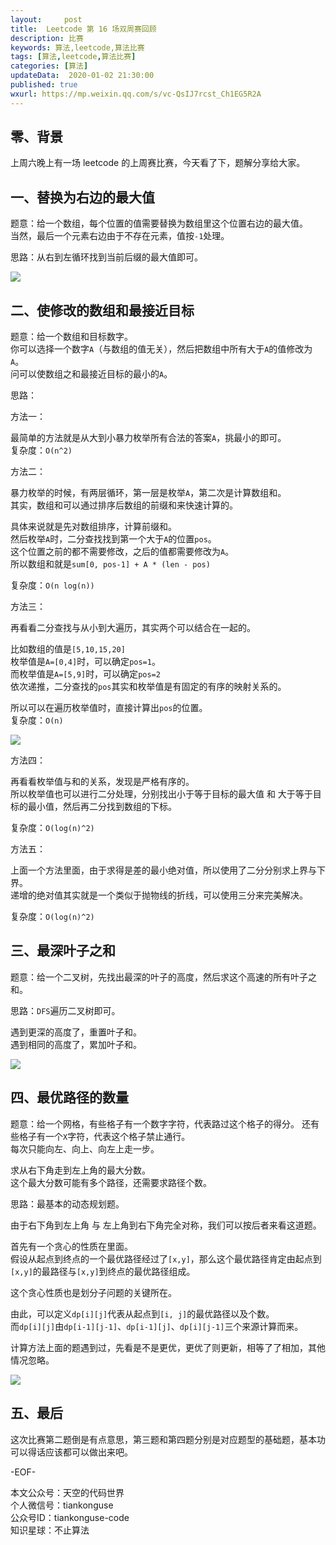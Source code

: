 ```yaml
---   
layout:     post  
title:  Leetcode 第 16 场双周赛回顾 
description: 比赛  
keywords: 算法,leetcode,算法比赛  
tags: [算法,leetcode,算法比赛]    
categories: [算法]  
updateData:  2020-01-02 21:30:00  
published: true  
wxurl: https://mp.weixin.qq.com/s/vc-QsIJ7rcst_Ch1EG5R2A  
---  
```



## 零、背景  

上周六晚上有一场 leetcode 的上周赛比赛，今天看了下，题解分享给大家。  


## 一、替换为右边的最大值  


题意：给一个数组，每个位置的值需要替换为数组里这个位置右边的最大值。  
当然，最后一个元素右边由于不存在元素，值按`-1`处理。  


思路：从右到左循环找到当前后缀的最大值即可。  


![](https://res2020.tiankonguse.com/images/2020/01/02/001.png)  


## 二、使修改的数组和最接近目标  


题意：给一个数组和目标数字。  
你可以选择一个数字`A`（与数组的值无关），然后把数组中所有大于`A`的值修改为`A`。  
问可以使数组之和最接近目标的最小的`A`。  


思路：  


方法一：  


最简单的方法就是从大到小暴力枚举所有合法的答案`A`，挑最小的即可。  
复杂度：`O(n^2)`  


方法二：  


暴力枚举的时候，有两层循环，第一层是枚举`A`，第二次是计算数组和。  
其实，数组和可以通过排序后数组的前缀和来快速计算的。  


具体来说就是先对数组排序，计算前缀和。  
然后枚举`A`时，二分查找找到第一个大于`A`的位置`pos`。  
这个位置之前的都不需要修改，之后的值都需要修改为`A`。  
所以数组和就是`sum[0, pos-1] + A * (len - pos)`  


复杂度：`O(n log(n))`  


方法三：  


再看看二分查找与从小到大遍历，其实两个可以结合在一起的。  


比如数组的值是`[5,10,15,20]`  
枚举值是`A=[0,4]`时，可以确定`pos=1`。  
而枚举值是`A=[5,9]`时，可以确定`pos=2`  
依次递推，二分查找的`pos`其实和枚举值是有固定的有序的映射关系的。  


所以可以在遍历枚举值时，直接计算出`pos`的位置。  
复杂度：`O(n)`  


![](https://res2020.tiankonguse.com/images/2020/01/02/002.png)  


方法四：  


再看看枚举值与和的关系，发现是严格有序的。  
所以枚举值也可以进行二分处理，分别找出小于等于目标的最大值 和 大于等于目标的最小值，然后再二分找到数组的下标。  


复杂度：`O(log(n)^2)`  


方法五：  


上面一个方法里面，由于求得是差的最小绝对值，所以使用了二分分别求上界与下界。  
递增的绝对值其实就是一个类似于抛物线的折线，可以使用三分来完美解决。  


复杂度：`O(log(n)^2)`  



## 三、最深叶子之和  


题意：给一个二叉树，先找出最深的叶子的高度，然后求这个高速的所有叶子之和。  


思路：`DFS`遍历二叉树即可。  

遇到更深的高度了，重置叶子和。  
遇到相同的高度了，累加叶子和。  


![](https://res2020.tiankonguse.com/images/2020/01/02/003.png)  


## 四、最优路径的数量  


题意：给一个网格，有些格子有一个数字字符，代表路过这个格子的得分。 
还有些格子有一个`X`字符，代表这个格子禁止通行。  
每次只能向左、向上、向左上走一步。  


求从右下角走到左上角的最大分数。  
这个最大分数可能有多个路径，还需要求路径个数。  


思路：最基本的动态规划题。  


由于右下角到左上角 与 左上角到右下角完全对称，我们可以按后者来看这道题。  


首先有一个贪心的性质在里面。  
假设从起点到终点的一个最优路径经过了`[x,y]`，那么这个最优路径肯定由起点到`[x,y]`的最路径与`[x,y]`到终点的最优路径组成。  


这个贪心性质也是划分子问题的关键所在。  


由此，可以定义`dp[i][j]`代表从起点到`[i, j]`的最优路径以及个数。  
而`dp[i][j]`由`dp[i-1][j-1]`、`dp[i-1][j]`、`dp[i][j-1]`三个来源计算而来。  


计算方法上面的题遇到过，先看是不是更优，更优了则更新，相等了了相加，其他情况忽略。  


![](https://res2020.tiankonguse.com/images/2020/01/02/004.png)  


## 五、最后  


这次比赛第二题倒是有点意思，第三题和第四题分别是对应题型的基础题，基本功可以得话应该都可以做出来吧。  



-EOF-  


本文公众号：天空的代码世界  
个人微信号：tiankonguse  
公众号ID：tiankonguse-code  
知识星球：不止算法  

